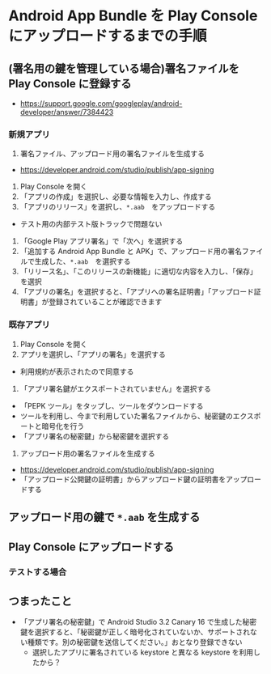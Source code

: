 # Android App Bundle を Play Console にアップロードするまでの手順

## (署名用の鍵を管理している場合)署名ファイルを Play Console に登録する

* https://support.google.com/googleplay/android-developer/answer/7384423

### 新規アプリ

1. 署名ファイル、アップロード用の署名ファイルを生成する
  * https://developer.android.com/studio/publish/app-signing
1. Play Console を開く
1. 「アプリの作成」を選択し、必要な情報を入力し、作成する
1. 「アプリのリリース」を選択し、`*.aab`　をアップロードする
  * テスト用の内部テスト版トラックで問題ない
1. 「Google Play アプリ署名」で「次へ」を選択する
1. 「追加する Android App Bundle と APK」で、アップロード用の署名ファイルで生成した、`*.aab`　を選択する
1. 「リリース名」、「このリリースの新機能」に適切な内容を入力し、「保存」を選択
1. 「アプリの署名」を選択すると、「アプリへの署名証明書」「アップロード証明書」が登録されていることが確認できます

### 既存アプリ

1. Play Console を開く
1. アプリを選択し、「アプリの署名」を選択する
  * 利用規約が表示されたので同意する
1. 「アプリ署名鍵がエクスポートされていません」を選択する
  * 「PEPK ツール」をタップし、ツールをダウンロードする
  * ツールを利用し、今まで利用していた署名ファイルから、秘密鍵のエクスポートと暗号化を行う
  * 「アプリ署名の秘密鍵」から秘密鍵を選択する
1. アップロード用の署名ファイルを生成する
  * https://developer.android.com/studio/publish/app-signing
  * 「アップロード公開鍵の証明書」からアップロード鍵の証明書をアップロードする

## アップロード用の鍵で `*.aab` を生成する

## Play Console にアップロードする

### テストする場合


## つまったこと

* 「アプリ署名の秘密鍵」で Android Studio 3.2 Canary 16 で生成した秘密鍵を選択すると、「秘密鍵が正しく暗号化されていないか、サポートされない種類です。別の秘密鍵を送信してください。」おとなり登録できない
  * 選択したアプリに署名されている keystore と異なる keystore を利用したから？
